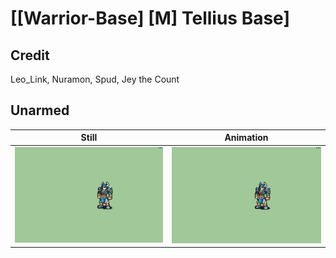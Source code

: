 # [\[Warrior-Base\] \[M\] Tellius Base]

## Credit

Leo_Link, Nuramon, Spud, Jey the Count
	
## Unarmed

| Still | Animation |
| :---: | :-------: |
| ![Unarmed still](./Unarmed_000.png) | ![Unarmed animation](./Unarmed.gif) |
